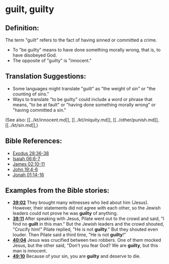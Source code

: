 # guilt, guilty #

## Definition: ##

The term "guilt" refers to the fact of having sinned or committed a crime.

* To "be guilty" means to have done something morally wrong, that is, to have disobeyed God.
* The opposite of "guilty" is "innocent."

## Translation Suggestions: ##

* Some languages might translate "guilt" as "the weight of sin" or "the counting of sins."
* Ways to translate "to be guilty" could include a word or phrase that means, "to be at fault" or "having done something morally wrong" or "having committed a sin."

(See also: [[../kt/innocent.md]], [[../kt/iniquity.md]], [[../other/punish.md]], [[../kt/sin.md]],)

## Bible References: ##

* [Exodus 28:36-38](en/tn/exo/help/28/36)
* [Isaiah 06:6-7](en/tn/isa/help/06/06)
* [James 02:10-11](en/tn/jas/help/02/10)
* [John 19:4-6](en/tn/jhn/help/19/04)
* [Jonah 01:14-16](en/tn/jon/help/01/14)

## Examples from the Bible stories: ##

* __[39:02](en/tn/obs/help/39/02)__ They brought many witnesses who lied about him (Jesus). However, their statements did not agree with each other, so the Jewish leaders could not prove he was __guilty__  of anything.
* __[39:11](en/tn/obs/help/39/11)__ After speaking with Jesus, Pilate went out to the crowd and said, "I find no __guilt__  in this man." But the Jewish leaders and the crowd shouted, "Crucify him!" Pilate replied, "He is not __guilty__." But they shouted even louder. Then Pilate said a third time, "He is not __guilty__!"
* __[40:04](en/tn/obs/help/40/04)__ Jesus was crucified between two robbers. One of them mocked Jesus, but the other said, "Don't you fear God? We are __guilty__, but this man is innocent.
* __[49:10](en/tn/obs/help/49/10)__ Because of your sin, you are __guilty__  and deserve to die.